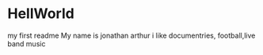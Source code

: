 # HellWorld
my first readme
My name is jonathan arthur i like documentries, football,live band music
